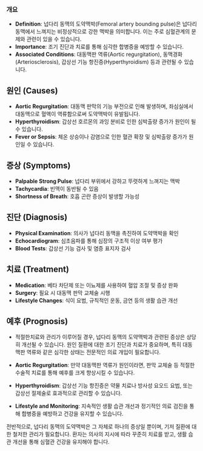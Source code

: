 

### 개요
- **Definition**: 넙다리 동맥의 도약맥박(Femoral artery bounding pulse)은 넙다리 동맥에서 느껴지는 비정상적으로 강한 맥박을 의미합니다. 이는 주로 심혈관계의 문제와 관련이 있을 수 있습니다.
- **Importance**: 조기 진단과 치료를 통해 심각한 합병증을 예방할 수 있습니다.
- **Associated Conditions**: 대동맥판 역류(Aortic regurgitation), 동맥경화(Arteriosclerosis), 갑상선 기능 항진증(Hyperthyroidism) 등과 관련될 수 있습니다.

## 원인 (Causes)
- **Aortic Regurgitation**: 대동맥 판막의 기능 부전으로 인해 발생하며, 좌심실에서 대동맥으로 혈액이 역류함으로써 도약맥박이 유발됩니다.
- **Hyperthyroidism**: 갑상선 호르몬의 과잉 분비로 인한 심박출량 증가가 원인이 될 수 있습니다.
- **Fever or Sepsis**: 체온 상승이나 감염으로 인한 혈관 확장 및 심박출량 증가가 원인일 수 있습니다.

## 증상 (Symptoms)
- **Palpable Strong Pulse**: 넙다리 부위에서 강하고 뚜렷하게 느껴지는 맥박
- **Tachycardia**: 빈맥이 동반될 수 있음
- **Shortness of Breath**: 호흡 곤란 증상이 발생할 가능성

## 진단 (Diagnosis)
- **Physical Examination**: 의사가 넙다리 동맥을 촉진하여 도약맥박을 확인
- **Echocardiogram**: 심초음파를 통해 심장의 구조적 이상 여부 평가
- **Blood Tests**: 갑상선 기능 검사 및 염증 표지자 검사

## 치료 (Treatment)
- **Medication**: 베타 차단제 또는 이뇨제를 사용하여 혈압 조절 및 증상 완화
- **Surgery**: 필요 시 대동맥 판막 교체술 시행
- **Lifestyle Changes**: 식이 요법, 규칙적인 운동, 금연 등의 생활 습관 개선

## 예후 (Prognosis)
- 적절한치료와 관리가 이루어질 경우, 넙다리 동맥의 도약맥박과 관련된 증상은 상당히 개선될 수 있습니다. 원인 질환에 대한 조기 진단과 치료가 중요하며, 특히 대동맥판 역류와 같은 심각한 상태는 전문적인 의료 개입이 필요합니다. 

- **Aortic Regurgitation**: 만약 대동맥판 역류가 원인이라면, 판막 교체술 등 적절한 수술적 치료를 통해 예후를 크게 향상시킬 수 있습니다.
- **Hyperthyroidism**: 갑상선 기능 항진증은 약물 치료나 방사성 요오드 요법, 또는 갑상선 절제술로 효과적으로 관리할 수 있습니다.
- **Lifestyle and Monitoring**: 지속적인 생활 습관 개선과 정기적인 의료 검진을 통해 합병증을 예방하고 건강을 유지할 수 있습니다.

전반적으로, 넙다리 동맥의 도약맥박은 그 자체로 하나의 증상일 뿐이며, 기저 질환에 대한 철저한 관리가 필요합니다. 환자는 의사의 지시에 따라 꾸준히 치료를 받고, 생활 습관 개선을 통해 심혈관 건강을 유지해야 합니다.
